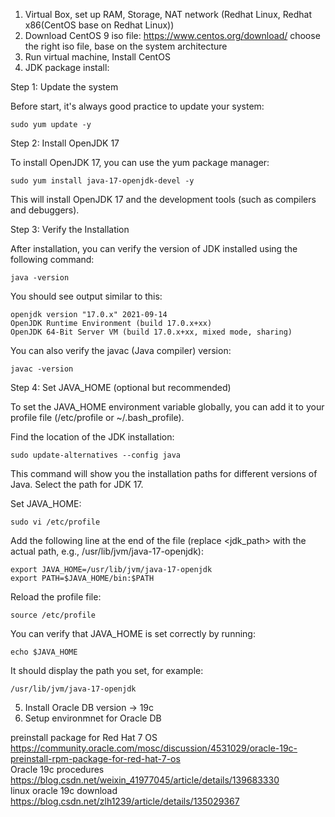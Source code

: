 1. Virtual Box, set up RAM, Storage, NAT network (Redhat Linux, Redhat x86(CentOS base on Redhat Linux))
2. Download CentOS 9 iso file: https://www.centos.org/download/
   choose the right iso file, base on the system architecture
3. Run virtual machine, Install CentOS
4. JDK package install:
   
Step 1: Update the system

Before start, it's always good practice to update your system:
```
sudo yum update -y
```
Step 2: Install OpenJDK 17

To install OpenJDK 17, you can use the yum package manager:
```
sudo yum install java-17-openjdk-devel -y
```
This will install OpenJDK 17 and the development tools (such as compilers and debuggers).

Step 3: Verify the Installation

After installation, you can verify the version of JDK installed using the following command:
```
java -version
```
You should see output similar to this:
```
openjdk version "17.0.x" 2021-09-14
OpenJDK Runtime Environment (build 17.0.x+xx)
OpenJDK 64-Bit Server VM (build 17.0.x+xx, mixed mode, sharing)
```
You can also verify the javac (Java compiler) version:
```
javac -version
```
Step 4: Set JAVA_HOME (optional but recommended)

To set the JAVA_HOME environment variable globally, you can add it to your profile file (/etc/profile or ~/.bash_profile).

Find the location of the JDK installation:
```
sudo update-alternatives --config java
```
This command will show you the installation paths for different versions of Java. Select the path for JDK 17.

Set JAVA_HOME:
```
sudo vi /etc/profile
```
Add the following line at the end of the file (replace <jdk_path> with the actual path, e.g., /usr/lib/jvm/java-17-openjdk):
```
export JAVA_HOME=/usr/lib/jvm/java-17-openjdk
export PATH=$JAVA_HOME/bin:$PATH
```
Reload the profile file:
```
source /etc/profile
```
You can verify that JAVA_HOME is set correctly by running:
```
echo $JAVA_HOME
```
It should display the path you set, for example:
```
/usr/lib/jvm/java-17-openjdk
```

5. Install Oracle DB version -> 19c
6. Setup environmnet for Oracle DB
   
preinstall package for Red Hat 7 OS
https://community.oracle.com/mosc/discussion/4531029/oracle-19c-preinstall-rpm-package-for-red-hat-7-os<br>
Oracle 19c procedures<br>
https://blog.csdn.net/weixin_41977045/article/details/139683330 <br>
linux oracle 19c download<br>
https://blog.csdn.net/zlh1239/article/details/135029367<br>
